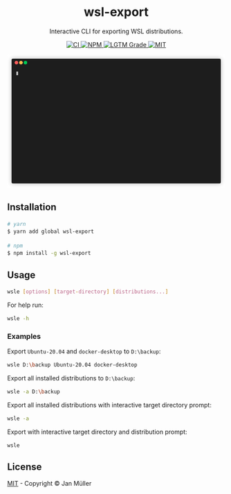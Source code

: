 <h1 align="center">wsl-export</h1>

<p align="center">
  Interactive CLI for exporting WSL distributions.
</p>

<p align="center">
  <a href="https://github.com/DerYeger/wsl-export/actions/workflows/ci.yml">
    <img alt="CI" src="https://img.shields.io/github/workflow/status/DerYeger/wsl-export/CI?label=ci&logo=github&color=#4DC71F">
  </a>
  <a href="https://www.npmjs.com/package/wsl-export">
    <img alt="NPM" src="https://img.shields.io/npm/v/wsl-export?logo=npm">
  </a>
  <a href="https://lgtm.com/projects/g/DerYeger/wsl-export">
    <img alt="LGTM Grade" src="https://img.shields.io/lgtm/grade/javascript/github/DerYeger/wsl-export?logo=lgtm">
  </a>
  <a href="https://opensource.org/licenses/MIT">
    <img alt="MIT" src="https://img.shields.io/npm/l/wsl-export?color=%234DC71F">
  </a>
</p>

<p align="center"><img src="/docs/demo.gif?raw=true"/></p>

## Installation

```bash
# yarn
$ yarn add global wsl-export

# npm
$ npm install -g wsl-export
```

## Usage

```bash
wsle [options] [target-directory] [distributions...]
```

For help run:

```bash
wsle -h
```

### Examples

Export `Ubuntu-20.04` and `docker-desktop` to `D:\backup`:

```bash
wsle D:\backup Ubuntu-20.04 docker-desktop
```

Export all installed distributions to `D:\backup`:

```bash
wsle -a D:\backup
```

Export all installed distributions with interactive target directory prompt:

```bash
wsle -a
```

Export with interactive target directory and distribution prompt:

```bash
wsle
```

## License

[MIT](./LICENSE) - Copyright &copy; Jan Müller
